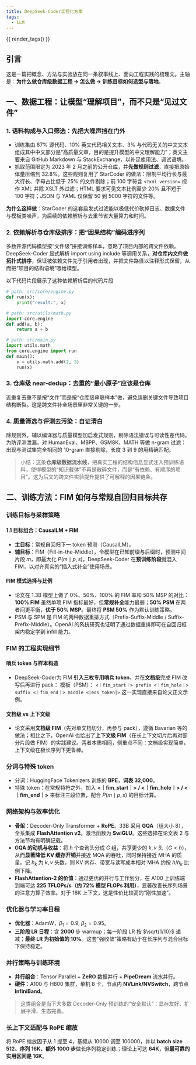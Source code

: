 ```yaml
---
title: DeepSeek-Coder工程化方案
tags:
  - LLM
---
```


{{ render_tags() }}


## 引言

这是一篇把概念、方法与实验放在同一条叙事线上、面向工程实践的梳理文。主轴是：**为什么做仓库级数据工程 → 怎么做 → 训练目标如何选型与落地**。


## 一、数据工程：让模型“理解项目”，而不只是“见过文件”

### 1. 语料构成与入口筛选：先把大噪声挡在门外

* 训练集由 87% 源代码、10% 英文代码相关文本、3% 与代码无关的中文文本组成其中中文部分是“高质量文章，目的是提升模型的中文理解能力”；英文主要来自 GitHub Markdown 与 StackExchange，以补足库用法、调试语境。
* 抓取范围限定为 2023 年 2 月之前的公开仓库，并**先做规则过滤**，直接把原始体量压缩到 32.8%。这些规则复用了 StarCoder 的做法：限制平均行长与最大行长、字母占比低于 25% 的文件剔除；前 100 字符含 `<?xml version=` 视作 XML 并除 XSLT 外过滤；HTML 要求可见文本比例至少 20% 且不短于 100 字符；JSON 与 YAML 仅保留 50 到 5000 字符的文件等。

**为什么这样做**：StarCoder 的这套启发式过滤能以极低代价砍掉日志、数据文件与模板类噪声，为后续的依赖解析与去重节省大量算力和时间。

### 2. 依赖解析与仓库级排序：把“因果结构”编码进序列

多数开源代码模型按“文件级”拼接训练样本，忽略了项目内部的跨文件依赖。DeepSeek-Coder 显式解析 import using include 等调用关系，**对仓库内文件做拓扑式排序**，保证被依赖文件先于引用者出现，并把文件路径以注释形式保留，从而把“项目的结构语境”喂给模型。

以下代码片段展示了这种依赖解析后的代码片段
```python
# path: src/core/engine.py
def run(x):
    print("result:", x)

# path: src/utils/math.py
import core.engine
def add(a, b):
    return a + b

# path: src/main.py
import utils.math
from core.engine import run
def main():
    x = utils.math.add(2, 3)
    run(x)
```

### 3. 仓库级 near-dedup：去重的“最小原子”应该是仓库

近重复去重不是按“文件”而是按“仓库级串联样本”做，避免误删关键文件导致项目结构断裂。这是跨文件补全场景里非常关键的一步。

### 4. 质量筛选与评测去污染：自证清白

除规则外，辅以编译器与质量模型加启发式规则，剔除语法错误与可读性差代码。为防评测泄漏，对 HumanEval、MBPP、GSM8K、MATH 等做 n-gram 过滤：出现与测试集完全相同的 10-gram 直接剔除，长度 3 到 9 的用精确匹配。

> 小结：这条**仓库级数据流水线**，把真实工程的结构信息显式注入预训练语料，使得模型的“知识载体”不再是散碎文件，而是“有依赖、有顺序的项目”。这为后文的跨文件实验提升提供了可解释的因果链条。



## 二、训练方法：FIM 如何与常规自回归目标共存

### 训练目标与采样策略

#### 1.1 目标组合：CausalLM + FIM

* **主目标**：常规自回归下一 token 预测（CausalLM）。
* **辅目标**：FIM（Fill-in-the-Middle），令模型在已知前缀与后缀时，预测中间片段 $m$，即最大化 $P(m\mid p,s)$。DeepSeek-Coder 在**预训练阶段**就混入 FIM，以对齐真实的“插入式补全”使用场景。

#### FIM 模式选择与比例

* 论文在 1.3B 模型上做了 0%、50%、100% 的 FIM 率和 50% MSP 的对比：
  **100% FIM** 虽然单项 FIM 指标最好，但**常规补全**能力最弱；**50% PSM** 在两者间更平衡，**优于 50% MSP**。最终将 **PSM 50%** 作为默认训练策略。
* PSM 与 SPM 是 FIM 的两种数据重排方式（Prefix-Suffix-Middle / Suffix-Prefix-Middle）。OpenAI 的系统研究也证明了通过数据重排即可在自回归框架内稳定学到 infill 能力。


### FIM 的工程实现细节

#### 哨兵 token 与样本构造

* DeepSeek-Coder为 FIM **引入三枚专用哨兵 token**，并在**文档级**完成 FIM 改写后再进行 pack：
  模板（PSM）：
  `<｜fim_start｜> prefix <｜fim_hole｜> suffix <｜fim_end｜> middle <|eos_token|>`
  这一实现直接来自论文正文示例。

#### 文档级 vs 上下文级

* 论文采用**文档级 FIM**（先对单文档切分，再参与 pack），遵循 Bavarian 等的做法；相比之下，OpenAI 也给出了**上下文级 FIM**（在长上下文切片后再对部分片段做 FIM）的实践建议。两者本质相同，侧重点不同：文档级实现简单，上下文级在极长序列下更鲁棒。


### 分词与特殊 token

* 分词：HuggingFace Tokenizers 训练的 **BPE**，**词表 32,000**。
* 特殊 token：在常规特符之外，加入 **<｜fim_start｜> / <｜fim_hole｜> / <｜fim_end｜>** 来标注三段位置，配合 $P(m\mid p,s)$ 的目标计算。


### 网络架构与效率优化

* **骨架**：Decoder-Only Transformer + **RoPE**。33B 采用 **GQA**（组大小 8），全系集成 **FlashAttention v2**。激活函数为 **SwiGLU**。这些选择在论文表 2 与方法节均有明确记载。
* **GQA 的动机与收益**：将 $h$ 个查询头分成 $G$ 组，共享更少的 $k,v$ 头（$G<h$），从而**显著降低 KV 缓存开销**并接近 MQA 的吞吐，同时保持接近 MHA 的质量。记 $h_k$ 为 $k,v$ 头数，则 KV 内存、带宽与读写成本相对 MHA 约按 $h/h_k$ 比例下降。
* **FlashAttention-2 的价值**：通过更优的并行与工作划分，在 A100 上训练端到端可达 **225 TFLOPs/s（约 72% 模型 FLOPs 利用）**，显著改善长序列场景的注意力算子效率。对于 16K 上下文，这是性价比较高的“刚性加速”。


### 优化器与学习率日程

* **优化器**：AdamW，$\beta_1=0.9,\ \beta_2=0.95$。
* **三阶段 LR 日程**：含 **2000** 步 warmup；每一阶段 LR 按 $\sqrt{1/10}$ 递减；**最终 LR 为初始值的 10%**。这套“强收敛”策略有助于在长序列与混合目标下保持稳定。



### 并行策略与训练环境

* **并行组合**：Tensor Parallel + **ZeRO** 数据并行 + **PipeDream** 流水并行。
* **硬件**：A100 与 H800 集群，单机 8 卡，节点内 **NVLink/NVSwitch**，跨节点 **InfiniBand**。

> 这类组合是当下大多数 Decoder-Only 预训练的“安全默认”：显存友好、扩展平滑、生态完善。


### 长上下文适配与 RoPE 缩放

将 RoPE 缩放因子从 1 提至 4，基频从 10000 调至 100000，并以 **batch size 512、序列 16K、额外 1000 步**做长序列稳定训练；理论上可达 **64K**，但**最可靠的实用区间是 16K**。


